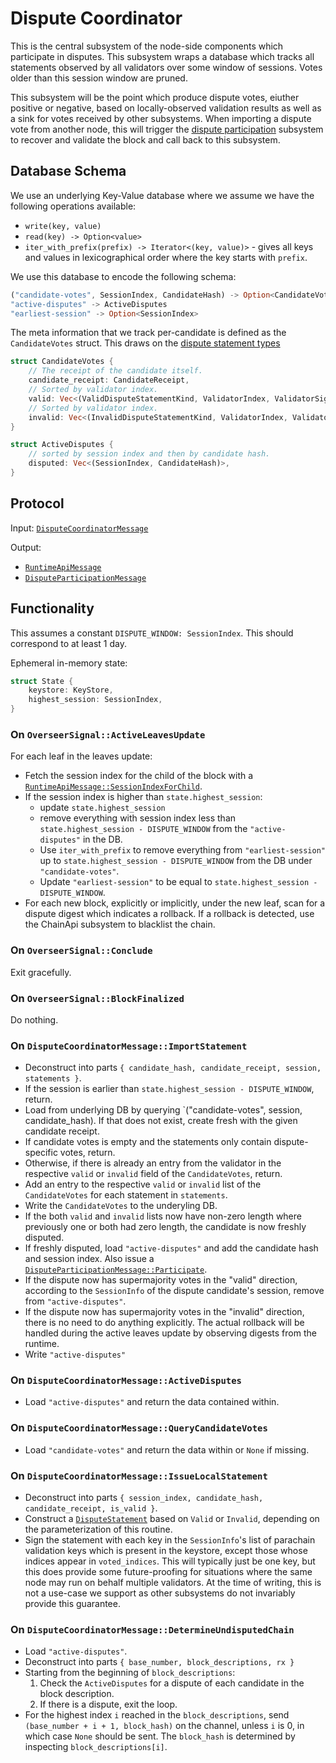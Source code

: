 # Dispute Coordinator

This is the central subsystem of the node-side components which participate in disputes. This subsystem wraps a database which tracks all statements observed by all validators over some window of sessions. Votes older than this session window are pruned.

This subsystem will be the point which produce dispute votes, eiuther positive or negative, based on locally-observed validation results as well as a sink for votes received by other subsystems. When importing a dispute vote from another node, this will trigger the [dispute participation](dispute-participation.md) subsystem to recover and validate the block and call back to this subsystem.

## Database Schema

We use an underlying Key-Value database where we assume we have the following operations available:
  * `write(key, value)`
  * `read(key) -> Option<value>`
  * `iter_with_prefix(prefix) -> Iterator<(key, value)>` - gives all keys and values in lexicographical order where the key starts with `prefix`.

We use this database to encode the following schema:

```rust
("candidate-votes", SessionIndex, CandidateHash) -> Option<CandidateVotes>
"active-disputes" -> ActiveDisputes
"earliest-session" -> Option<SessionIndex>
```

The meta information that we track per-candidate is defined as the `CandidateVotes` struct.
This draws on the [dispute statement types][DisputeTypes]

```rust
struct CandidateVotes {
    // The receipt of the candidate itself.
    candidate_receipt: CandidateReceipt,
    // Sorted by validator index.
    valid: Vec<(ValidDisputeStatementKind, ValidatorIndex, ValidatorSignature)>,
    // Sorted by validator index.
    invalid: Vec<(InvalidDisputeStatementKind, ValidatorIndex, ValidatorSignature)>,
}

struct ActiveDisputes {
    // sorted by session index and then by candidate hash.
    disputed: Vec<(SessionIndex, CandidateHash)>,
}
```

## Protocol

Input: [`DisputeCoordinatorMessage`][DisputeCoordinatorMessage]

Output:
  - [`RuntimeApiMessage`][RuntimeApiMessage]
  - [`DisputeParticipationMessage`][DisputeParticipationMessage]

## Functionality

This assumes a constant `DISPUTE_WINDOW: SessionIndex`. This should correspond to at least 1 day.

Ephemeral in-memory state:

```rust
struct State {
    keystore: KeyStore,
    highest_session: SessionIndex,
}
```

### On `OverseerSignal::ActiveLeavesUpdate`

For each leaf in the leaves update:
  * Fetch the session index for the child of the block with a [`RuntimeApiMessage::SessionIndexForChild`][RuntimeApiMessage].
  * If the session index is higher than `state.highest_session`:
    * update `state.highest_session`
    * remove everything with session index less than `state.highest_session - DISPUTE_WINDOW` from the `"active-disputes"` in the DB.
    * Use `iter_with_prefix` to remove everything from `"earliest-session"` up to `state.highest_session - DISPUTE_WINDOW` from the DB under `"candidate-votes"`.
    * Update `"earliest-session"` to be equal to `state.highest_session - DISPUTE_WINDOW`.
  * For each new block, explicitly or implicitly, under the new leaf, scan for a dispute digest which indicates a rollback. If a rollback is detected, use the ChainApi subsystem to blacklist the chain.

### On `OverseerSignal::Conclude`

Exit gracefully.

### On `OverseerSignal::BlockFinalized`

Do nothing.

### On `DisputeCoordinatorMessage::ImportStatement`

* Deconstruct into parts `{ candidate_hash, candidate_receipt, session, statements }`.
* If the session is earlier than `state.highest_session - DISPUTE_WINDOW`, return.
* Load from underlying DB by querying `("candidate-votes", session, candidate_hash). If that does not exist, create fresh with the given candidate receipt.
* If candidate votes is empty and the statements only contain dispute-specific votes, return.
* Otherwise, if there is already an entry from the validator in the respective `valid` or `invalid` field of the `CandidateVotes`, return.
* Add an entry to the respective `valid` or `invalid` list of the `CandidateVotes` for each statement in `statements`. 
* Write the `CandidateVotes` to the underyling DB.
* If the both `valid` and `invalid` lists now have non-zero length where previously one or both had zero length, the candidate is now freshly disputed.
* If freshly disputed, load `"active-disputes"` and add the candidate hash and session index. Also issue a [`DisputeParticipationMessage::Participate`][DisputeParticipationMessage].
* If the dispute now has supermajority votes in the "valid" direction, according to the `SessionInfo` of the dispute candidate's session, remove from `"active-disputes"`.
* If the dispute now has supermajority votes in the "invalid" direction, there is no need to do anything explicitly. The actual rollback will be handled during the active leaves update by observing digests from the runtime.
* Write `"active-disputes"`

### On `DisputeCoordinatorMessage::ActiveDisputes`

* Load `"active-disputes"` and return the data contained within.

### On `DisputeCoordinatorMessage::QueryCandidateVotes`

* Load `"candidate-votes"` and return the data within or `None` if missing.

### On `DisputeCoordinatorMessage::IssueLocalStatement`

* Deconstruct into parts `{ session_index, candidate_hash, candidate_receipt, is_valid }`.
* Construct a [`DisputeStatement`][DisputeStatement] based on `Valid` or `Invalid`, depending on the parameterization of this routine. 
* Sign the statement with each key in the `SessionInfo`'s list of parachain validation keys which is present in the keystore, except those whose indices appear in `voted_indices`. This will typically just be one key, but this does provide some future-proofing for situations where the same node may run on behalf multiple validators. At the time of writing, this is not a use-case we support as other subsystems do not invariably provide this guarantee.

### On `DisputeCoordinatorMessage::DetermineUndisputedChain`

* Load `"active-disputes"`.
* Deconstruct into parts `{ base_number, block_descriptions, rx }`
* Starting from the beginning of `block_descriptions`:
  1. Check the `ActiveDisputes` for a dispute of each candidate in the block description.
  1. If there is a dispute, exit the loop.
* For the highest index `i` reached in the `block_descriptions`, send `(base_number + i + 1, block_hash)` on the channel, unless `i` is 0, in which case `None` should be sent. The `block_hash` is determined by inspecting `block_descriptions[i]`.

[DisputeTypes]: ../../types/disputes.md
[DisputeStatement]: ../../types/disputes.md#disputestatement
[DisputeCoordinatorMessage]: ../../types/overseer-protocol.md#dispute-coordinator-message
[RuntimeApiMessage]: ../../types/overseer-protocol.md#runtime-api-message
[DisputeParticipationMessage]: ../../types/overseer-protocol.md#dispute-participation-message
